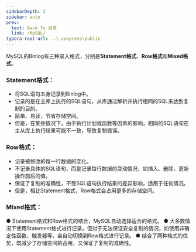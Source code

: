 ```yaml
---
sidebarDepth: 3
sidebar: auto
prev:
  text: Back To 目录
  link: /MySQL/
typora-root-url: ..\.vuepress\public
---
```




MySQL的Binlog有三种录入格式，分别是**Statement格式**、**Row格式**和**Mixed格式**。

### **Statement格式：**

- 将SQL语句本身记录到Binlog中。
- 记录的是在主库上执行的SQL语句，从库通过解析并执行相同的SQL来达到复制的目的。
- 简单、易读，节省存储空间。
- 但是，在某些情况下，由于执行计划或函数等因素的影响，相同的SQL语句在主从库上执行结果可能不一致，导致复制错误。

### **Row格式：**

- 记录被修改的每一行数据的变化。
- 不记录具体的SQL语句，而是记录每行数据的变动情况，如插入、删除、更新操作前后的值。
- 保证了复制的准确性，不受SQL语句执行结果的差异影响，适用于任何情况。
- 但是，相比Statement格式，Row格式会占用更多的存储空间。

### Mixed格式：
● Statement格式和Row格式的结合，MySQL自动选择适合的格式。
● 大多数情况下使用Statement格式进行记录，但对于无法保证安全复制的情况，如使用非确定性函数、触发器等，会自动切换到Row格式进行记录。
● 结合了两种格式的优势，既减少了存储空间的占用，又保证了复制的准确性。